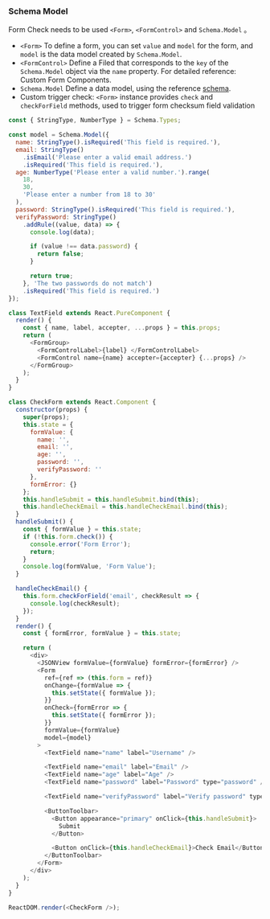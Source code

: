 ### Schema Model

Form Check needs to be used `<Form>`, `<FormControl>` and `Schema.Model` 。

- `<Form>` To define a form, you can set `value` and `model` for the form, and `model` is the data model created by `Schema.Model`.
- `<FormControl>` Define a Filed that corresponds to the `key` of the `Schema.Model` object via the `name` property. For detailed reference: Custom Form Components.
- `Schema.Model` Define a data model, using the reference [schema](/components/schema).
- Custom trigger check: `<Form>` instance provides `check` and `checkForField` methods, used to trigger form checksum field validation

<!--start-code-->

```js
const { StringType, NumberType } = Schema.Types;

const model = Schema.Model({
  name: StringType().isRequired('This field is required.'),
  email: StringType()
    .isEmail('Please enter a valid email address.')
    .isRequired('This field is required.'),
  age: NumberType('Please enter a valid number.').range(
    18,
    30,
    'Please enter a number from 18 to 30'
  ),
  password: StringType().isRequired('This field is required.'),
  verifyPassword: StringType()
    .addRule((value, data) => {
      console.log(data);

      if (value !== data.password) {
        return false;
      }

      return true;
    }, 'The two passwords do not match')
    .isRequired('This field is required.')
});

class TextField extends React.PureComponent {
  render() {
    const { name, label, accepter, ...props } = this.props;
    return (
      <FormGroup>
        <FormControlLabel>{label} </FormControlLabel>
        <FormControl name={name} accepter={accepter} {...props} />
      </FormGroup>
    );
  }
}

class CheckForm extends React.Component {
  constructor(props) {
    super(props);
    this.state = {
      formValue: {
        name: '',
        email: '',
        age: '',
        password: '',
        verifyPassword: ''
      },
      formError: {}
    };
    this.handleSubmit = this.handleSubmit.bind(this);
    this.handleCheckEmail = this.handleCheckEmail.bind(this);
  }
  handleSubmit() {
    const { formValue } = this.state;
    if (!this.form.check()) {
      console.error('Form Error');
      return;
    }
    console.log(formValue, 'Form Value');
  }

  handleCheckEmail() {
    this.form.checkForField('email', checkResult => {
      console.log(checkResult);
    });
  }
  render() {
    const { formError, formValue } = this.state;

    return (
      <div>
        <JSONView formValue={formValue} formError={formError} />
        <Form
          ref={ref => (this.form = ref)}
          onChange={formValue => {
            this.setState({ formValue });
          }}
          onCheck={formError => {
            this.setState({ formError });
          }}
          formValue={formValue}
          model={model}
        >
          <TextField name="name" label="Username" />

          <TextField name="email" label="Email" />
          <TextField name="age" label="Age" />
          <TextField name="password" label="Password" type="password" />

          <TextField name="verifyPassword" label="Verify password" type="password" />

          <ButtonToolbar>
            <Button appearance="primary" onClick={this.handleSubmit}>
              Submit
            </Button>

            <Button onClick={this.handleCheckEmail}>Check Email</Button>
          </ButtonToolbar>
        </Form>
      </div>
    );
  }
}

ReactDOM.render(<CheckForm />);
```

<!--end-code-->
